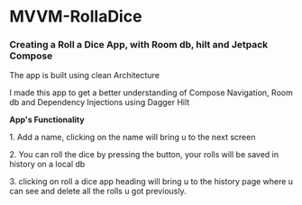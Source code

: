 # MVVM-RollaDice
<h3> Creating a Roll a Dice App, with Room db, hilt and Jetpack Compose </h3>

<p>The app is built using clean Architecture</p>
<p>I made this app to get a better understanding of Compose Navigation, Room db and Dependency Injections using Dagger Hilt</p>
<p><b>App's Functionality</b></p>
<p>1. Add a name, clicking on the name will bring u to the next screen</p>
<p>2. You can roll the dice by pressing the button, your rolls will be saved in history on a local db</p>
<p>3. clicking on roll a dice app heading will bring u to the history page where u can see and delete all the rolls u got previously.</p>
